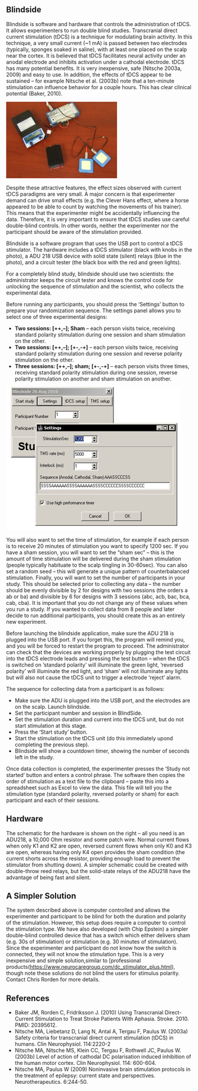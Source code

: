 ## Blindside 

Blindside is software and hardware that controls the administration of tDCS. It allows experimenters to run double blind studies.
Transcranial direct current stimulation (tDCS) is a technique for modulating brain activity. In this technique, a very small current (~1 mA) is passed between two electrodes (typically, sponges soaked in saline), with at least one placed on the scalp near the cortex. It is believed that tDCS facilitates neural activity under an anodal electrode and inhibits activation under a cathodal electrode. tDCS has many potential benefits. It is very inexpensive, safe (Nitsche 2003a, 2009) and easy to use. In addition, the effects of tDCS appear to be sustained – for example Nitsche et al. (2003b) note that a ten-minute stimulation can influence behavior for a couple hours. This has clear clinical potential (Baker, 2010).


![Blindside](blindside-300x206.jpg)

Despite these attractive features, the effect sizes observed with current tDCS paradigms are very small. A major concern is that experimenter demand can drive small effects (e.g. the Clever Hans effect, where a horse appeared to be able to count by watching the movements of his trainer). This means that the experimenter might be accidentally influencing the data. Therefore, it is very important to ensure that tDCS studies use careful double-blind controls. In other words, neither the experimenter nor the participant should be aware of the stimulation provided.

Blindside is a software program that uses the USB port to control a tDCS stimulator. The hardware includes a tDCS stimulator (black with knobs in the photo), a ADU 218 USB device with solid state (silent) relays (blue in the photo), and a circuit tester (the black box with the red and green lights).

For a completely blind study, blindside should use two scientists: the administrator keeps the circuit tester and knows the control code for unlocking the sequence of stimulation and the scientist, who collects the experimental data.

Before running any participants, you should press the ‘Settings’ button to prepare your randomization sequence. The settings panel allows you to select one of three experimental designs:

 - **Two sessions: [++,–]; Sham** – each person visits twice, receiving standard polarity stimulation during one session and sham stimulation on the other.
 - **Two sessions: [++,–]; [+-,-+]** – each person visits twice, receiving standard polarity stimulation during one session and reverse polarity stimulation on the other.
 - **Three sessions: [++,–]; sham; [+-,-+]** – each person visits three times, receiving standard polarity stimulation during one session, reverse polarity stimulation on another and sham stimulation on another.

![Blindside](screenshot.png)


You will also want to set the time of stimulation, for example if each person is to receive 20 minutes of stimulation you want to specify 1200 sec. If you have a sham session, you will want to set the “sham sec” – this is the amount of time stimulation will be delivered during the sham stimulation (people typically habituate to the scalp tingling in 30-60sec). You can also set a random seed – this will generate a unique pattern of counterbalanced stimulation. Finally, you will want to set the number of participants in your study. This should be selected prior to collecting any data – the number should be evenly divisible by 2 for designs with two sessions (the orders a ab or ba) and divisible by 6 for designs with 3 sessions (abc, acb, bac, bca, cab, cba). It is important that you do not change any of these values when you run a study. If you wanted to collect data from 8 people and later decide to run additional participants, you should create this as an entirely new experiment.

Before launching the blindside application, make sure the ADU 218 is plugged into the USB port. If you forget this, the program will remind you, and you will be forced to restart the program to proceed. The administrator can check that the devices are working properly by plugging the test circuit into the tDCS electrode leads and pressing the test button – when the tDCS is switched on ‘standard polarity’ will illuminate the green light, ‘reversed polarity’ will illuminate the red light, and ‘sham’ will not illuminate any lights but will also not cause the tDCS unit to trigger a electrode ‘reject’ alarm.

The sequence for collecting data from a participant is as follows:


 - Make sure the ADU is plugged into the USB port, and the electrodes are on the scalp. Launch blindside.
 - Set the participant number and session in BlindSide.
 - Set the stimulation duration and current into the tDCS unit, but do not start stimulation at this stage.
 - Press the ‘Start study’ button.
 - Start the stimulation on the tDCS unit (do this immediately upond completing the previous step).
 - Blindside will show a countdown timer, showing the number of seconds left in the study.

Once data collection is completed, the experimenter presses the ‘Study not started’ button and enters a control phrase. The software then copies the order of stimulation as a text file to the clipboard – paste this into a spreadsheet such as Excel to view the data. This file will tell you the stimulation type (standard polarity, reversed polarity or sham) for each participant and each of their sessions.

## Hardware

The schematic for the hardware is shown on the right – all you need is an ADU218, a 10,000 Ohm resistor and some patch wire. Normal current flows when only K1 and K2 are open, reversed current flows when only K0 and K3 are open, whereas having only K4 open provides the sham condition (the current shorts across the resistor, providing enough load to prevent the stimulator from shutting down). A simpler schematic could be created with double-throw reed relays, but the solid-state relays of the ADU218 have the advantage of being fast and silent.

## A Simpler Solution

The system described above is computer controlled and allows the experimenter and participant to be blind for both the duration and polarity of the stimulation. However, this setup does require a computer to control the stimulation type. We have also developed (with Chip Epstein) a simpler double-blind controlled device that has a switch which either delivers sham (e.g. 30s of stimulation) or stimulation (e.g. 30 minutes of stimulation). Since the experimenter and participant do not know how the switch is connected, they will not know the stimulation type. This is a very inexpensive and simple solution,similar to [professional products(https://www.neurocaregroup.com/dc_stimulator_plus.html), though note these solutions do not blind the users for stimulus polarity. Contact Chris Rorden for more details.

## References


 - Baker JM, Rorden C, Fridriksson J. (2010) Using Transcranial Direct-Current Stimulation to Treat Stroke Patients With Aphasia. Stroke. 2010. PMID: 20395612.
 - Nitsche MA, Liebetanz D, Lang N, Antal A, Tergau F, Paulus W. (2003a) Safety criteria for transcranial direct current stimulation (tDCS) in humans. Clin Neurophysiol. 114:2220-2
 - Nitsche MA, Nitsche MS, Klein CC, Tergau F, Rothwell JC, Paulus W. (2003b) Level of action of cathodal DC polarisation induced inhibition of the human motor cortex. Clin Neurophysiol. 114: 600-604.
 - Nitsche MA, Paulus W (2009) Noninvasive brain stimulation protocols in the treatment of epilepsy: current state and perspectives. Neurotherapeutics. 6:244-50.
